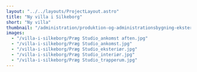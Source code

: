 ```yaml
---
layout: "../../layouts/ProjectLayout.astro"
title: "Ny villa i Silkeborg"
short: "Ny villa"
thumbnail: "/administration/produktion-og-administrationsbygning-eksterioer.jpg"
images:
  - "/villa-i-silkeborg/Præg Studio_ankomst aften.jpg"
  - "/villa-i-silkeborg/Præg Studio_ankomst.jpg"
  - "/villa-i-silkeborg/Præg Studio_eksteriør.jpg"
  - "/villa-i-silkeborg/Præg Studio_interiør.jpg"
  - "/villa-i-silkeborg/Præg Studio_trapperum.jpg"
---
```

